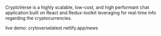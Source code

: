 
CryptoVerse is a highly scalable, low-cost, and high performant chat application built on React and Redux-toolkit leveraging for real-time info regarding the cryptocurrencies.

live demo: crytoverselatest.netlify.app/news

